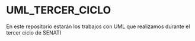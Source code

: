 # UML_TERCER_CICLO
En este repositorio estarán los trabajos con UML que realizamos durante el tercer ciclo de SENATI
